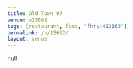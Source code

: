 ```yaml
---
title: Old Town 97
venue: v15662
tags: [restaurant, food, "fhrs:412163"]
permalink: /v/15662/
layout: venue
---
```

null